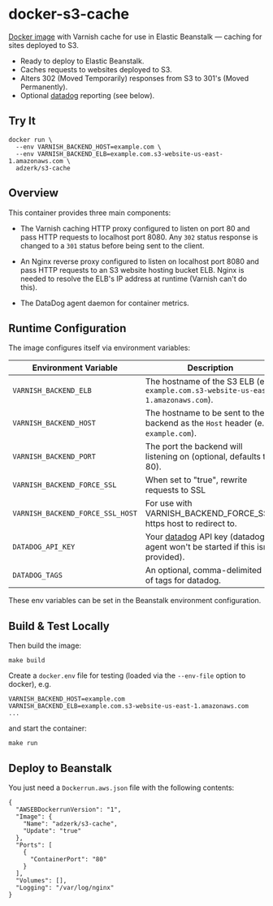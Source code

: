 # docker-s3-cache

[Docker image][dockerhub] with Varnish cache for use in Elastic Beanstalk &mdash;
caching for sites deployed to S3.

* Ready to deploy to Elastic Beanstalk.
* Caches requests to websites deployed to S3.
* Alters 302 (Moved Temporarily) responses from S3 to 301's (Moved Permanently).
* Optional [datadog](http://datadoghq.com) reporting (see below).

## Try It

```
docker run \
  --env VARNISH_BACKEND_HOST=example.com \
  --env VARNISH_BACKEND_ELB=example.com.s3-website-us-east-1.amazonaws.com \
  adzerk/s3-cache
```

## Overview

This container provides three main components:

* The Varnish caching HTTP proxy configured to listen on port 80 and pass HTTP
  requests to localhost port 8080. Any `302` status response is changed to a
  `301` status before being sent to the client.

* An Nginx reverse proxy configured to listen on localhost port 8080 and pass
  HTTP requests to an S3 website hosting bucket ELB. Nginx is needed to resolve
  the ELB's IP address at runtime (Varnish can't do this).

* The DataDog agent daemon for container metrics.

## Runtime Configuration

The image configures itself via environment variables:

| Environment Variable             | Description                                                                                           |
|----------------------------------|-------------------------------------------------------------------------------------------------------|
| `VARNISH_BACKEND_ELB`            | The hostname of the S3 ELB (e.g. `example.com.s3-website-us-east-1.amazonaws.com`).                   |
| `VARNISH_BACKEND_HOST`           | The hostname to be sent to the backend as the `Host` header (e.g. `example.com`).                     |
| `VARNISH_BACKEND_PORT`           | The port the backend will listening on (optional, defaults to 80).                                    |
| `VARNISH_BACKEND_FORCE_SSL`      | When set to "true", rewrite requests to SSL                                                           |
| `VARNISH_BACKEND_FORCE_SSL_HOST` | For use with VARNISH_BACKEND_FORCE_SSL. https host to redirect to.                                    |
| `DATADOG_API_KEY`                | Your [datadog](http://datadoghq.com) API key (datadog agent won't be started if this isn't provided). |
| `DATADOG_TAGS`                   | An optional, comma-delimited list of tags for datadog.                                                |

These env variables can be set in the Beanstalk environment configuration.

## Build & Test Locally

Then build the image:

    make build

Create a `docker.env` file for testing (loaded via the `--env-file` option
to docker), e.g.

    VARNISH_BACKEND_HOST=example.com
    VARNISH_BACKEND_ELB=example.com.s3-website-us-east-1.amazonaws.com
    ...

and start the container:

    make run

## Deploy to Beanstalk

You just need a `Dockerrun.aws.json` file with the following contents:

    {
      "AWSEBDockerrunVersion": "1",
      "Image": {
        "Name": "adzerk/s3-cache",
        "Update": "true"
      },
      "Ports": [
        {
          "ContainerPort": "80"
        }
      ],
      "Volumes": [],
      "Logging": "/var/log/nginx"
    }

[dockerhub]: https://registry.hub.docker.com/u/adzerk/s3-cache/
